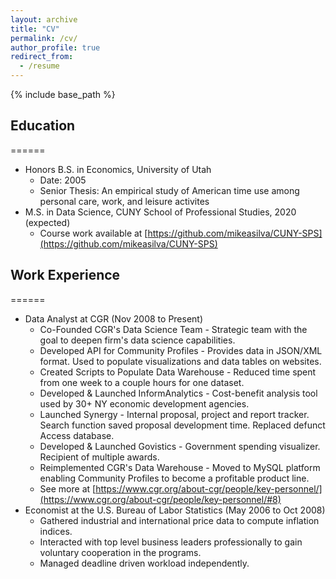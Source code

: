 ```yaml
---
layout: archive
title: "CV"
permalink: /cv/
author_profile: true
redirect_from:
  - /resume
---
```


{% include base_path %}

## Education
======
* Honors B.S. in Economics, University of Utah 
    * Date: 2005
    * Senior Thesis: An empirical study of American time use among personal care, work, and leisure activites 
* M.S. in Data Science, CUNY School of Professional Studies, 2020 (expected)
    * Course work available at [https://github.com/mikeasilva/CUNY-SPS](https://github.com/mikeasilva/CUNY-SPS)

## Work Experience
======
* Data Analyst at CGR (Nov 2008 to Present)
  * Co-Founded CGR's Data Science Team - Strategic team with the goal to deepen firm's data science capabilities.
  * Developed API for Community Profiles - Provides data in JSON/XML format. Used to populate visualizations and data tables on websites.
  * Created Scripts to Populate Data Warehouse - Reduced time spent from one week to a couple hours for one dataset.
  * Developed & Launched InformAnalytics - Cost-benefit analysis tool used by 30+ NY economic development agencies.
  * Launched Synergy - Internal proposal, project and report tracker. Search function saved proposal development time. Replaced defunct Access database.
  * Developed & Launched Govistics - Government spending visualizer. Recipient of multiple awards.
  * Reimplemented CGR's Data Warehouse - Moved to MySQL platform enabling Community Profiles to become a profitable product line.
  * See more at [https://www.cgr.org/about-cgr/people/key-personnel/](https://www.cgr.org/about-cgr/people/key-personnel/#8)
* Economist at the U.S. Bureau of Labor Statistics (May 2006 to Oct 2008)
  * Gathered industrial and international price data to compute inflation indices.
  * Interacted with top level business leaders professionally to gain voluntary cooperation in the programs.
  * Managed deadline driven workload independently.
